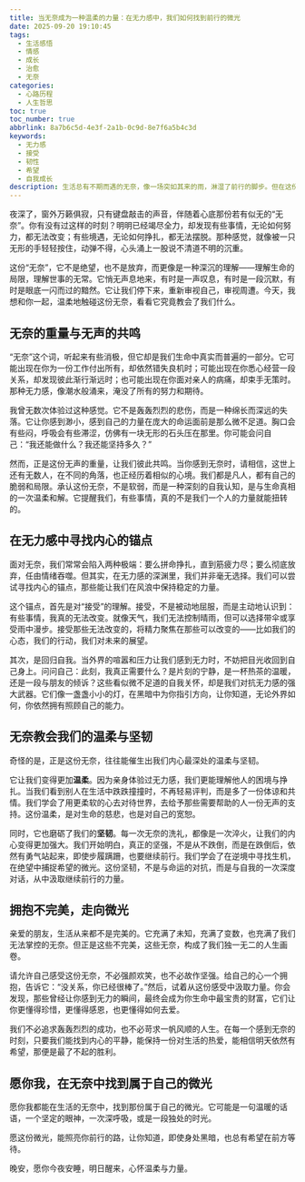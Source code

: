 ```yaml
---
title: 当无奈成为一种温柔的力量：在无力感中，我们如何找到前行的微光
date: 2025-09-20 19:10:45
tags:
  - 生活感悟
  - 情感
  - 成长
  - 治愈
  - 无奈
categories:
  - 心路历程
  - 人生哲思
toc: true
toc_number: true
abbrlink: 8a7b6c5d-4e3f-2a1b-0c9d-8e7f6a5b4c3d
keywords:
  - 无力感
  - 接受
  - 韧性
  - 希望
  - 自我成长
description: 生活总有不期而遇的无奈，像一场突如其来的雨，淋湿了前行的脚步。但在这份无力感中，我们并非孤单。本文将带你深入探讨无奈的重量，如何在其中找到内心的锚点，并从中汲取温柔与坚韧的力量，最终走向那份属于自己的微光。
---
```


夜深了，窗外万籁俱寂，只有键盘敲击的声音，伴随着心底那份若有似无的“无奈”。你有没有过这样的时刻？明明已经竭尽全力，却发现有些事情，无论如何努力，都无法改变；有些境遇，无论如何挣扎，都无法摆脱。那种感觉，就像被一只无形的手轻轻按住，动弹不得，心头涌上一股说不清道不明的沉重。

这份“无奈”，它不是绝望，也不是放弃，而更像是一种深沉的理解——理解生命的局限，理解世事的无常。它悄无声息地来，有时是一声叹息，有时是一段沉默，有时是眼底一闪而过的黯然。它让我们停下来，重新审视自己，审视周遭。今天，我想和你一起，温柔地触碰这份无奈，看看它究竟教会了我们什么。

## 无奈的重量与无声的共鸣

“无奈”这个词，听起来有些消极，但它却是我们生命中真实而普遍的一部分。它可能出现在你为一份工作付出所有，却依然错失良机时；可能出现在你悉心经营一段关系，却发现彼此渐行渐远时；也可能出现在你面对亲人的病痛，却束手无策时。那种无力感，像潮水般涌来，淹没了所有的努力和期待。

我曾无数次体验过这种感觉。它不是轰轰烈烈的悲伤，而是一种绵长而深远的失落。它让你感到渺小，感到自己的力量在庞大的命运面前是那么微不足道。胸口会有些闷，呼吸会有些滞涩，仿佛有一块无形的石头压在那里。你可能会问自己：“我还能做什么？我还能坚持多久？”

然而，正是这份无声的重量，让我们彼此共鸣。当你感到无奈时，请相信，这世上还有无数人，在不同的角落，也正经历着相似的心境。我们都是凡人，都有自己的脆弱和局限。承认这份无奈，不是软弱，而是一种深刻的自我认知，是与生命真相的一次温柔和解。它提醒我们，有些事情，真的不是我们一个人的力量就能扭转的。

## 在无力感中寻找内心的锚点

面对无奈，我们常常会陷入两种极端：要么拼命挣扎，直到筋疲力尽；要么彻底放弃，任由情绪吞噬。但其实，在无力感的深渊里，我们并非毫无选择。我们可以尝试寻找内心的锚点，那些能让我们在风浪中保持稳定的力量。

这个锚点，首先是对“接受”的理解。接受，不是被动地屈服，而是主动地认识到：有些事情，我真的无法改变。就像天气，我们无法控制晴雨，但可以选择带伞或享受雨中漫步。接受那些无法改变的，将精力聚焦在那些可以改变的——比如我们的心态，我们的行动，我们对未来的展望。

其次，是回归自我。当外界的喧嚣和压力让我们感到无力时，不妨把目光收回到自己身上。问问自己：此刻，我真正需要什么？是片刻的宁静，是一杯热茶的温暖，还是一段与朋友的倾诉？这些看似微不足道的自我关怀，却是我们对抗无力感的强大武器。它们像一盏盏小小的灯，在黑暗中为你指引方向，让你知道，无论外界如何，你依然拥有照顾自己的能力。

## 无奈教会我们的温柔与坚韧

奇怪的是，正是这份无奈，往往能催生出我们内心最深处的温柔与坚韧。

它让我们变得更加**温柔**。因为亲身体验过无力感，我们更能理解他人的困境与挣扎。当我们看到别人在生活中跌跌撞撞时，不再轻易评判，而是多了一份体谅和共情。我们学会了用更柔软的心去对待世界，去给予那些需要帮助的人一份无声的支持。这份温柔，是对生命的慈悲，也是对自己的宽恕。

同时，它也磨砺了我们的**坚韧**。每一次无奈的洗礼，都像是一次淬火，让我们的内心变得更加强大。我们开始明白，真正的坚强，不是从不跌倒，而是在跌倒后，依然有勇气站起来，即使步履蹒跚，也要继续前行。我们学会了在逆境中寻找生机，在绝望中捕捉希望的微光。这份坚韧，不是与命运的对抗，而是与自我的一次深度对话，从中汲取继续前行的力量。

## 拥抱不完美，走向微光

亲爱的朋友，生活从来都不是完美的。它充满了未知，充满了变数，也充满了我们无法掌控的无奈。但正是这些不完美，这些无奈，构成了我们独一无二的人生画卷。

请允许自己感受这份无奈，不必强颜欢笑，也不必故作坚强。给自己的心一个拥抱，告诉它：“没关系，你已经很棒了。”然后，试着从这份感受中汲取力量。你会发现，那些曾经让你感到无力的瞬间，最终会成为你生命中最宝贵的财富，它们让你更懂得珍惜，更懂得感恩，也更懂得如何去爱。

我们不必追求轰轰烈烈的成功，也不必苛求一帆风顺的人生。在每一个感到无奈的时刻，只要我们能找到内心的平静，能保持一份对生活的热爱，能相信明天依然有希望，那便是最了不起的胜利。

## 愿你我，在无奈中找到属于自己的微光

愿你我都能在生活的无奈中，找到那份属于自己的微光。它可能是一句温暖的话语，一个坚定的眼神，一次深呼吸，或是一段独处的时光。

愿这份微光，能照亮你前行的路，让你知道，即使身处黑暗，也总有希望在前方等待。

晚安，愿你今夜安睡，明日醒来，心怀温柔与力量。